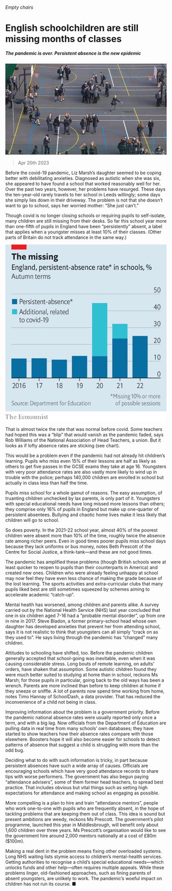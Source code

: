 ###### Empty chairs

# English schoolchildren are still missing months of classes 

##### The pandemic is over. Persistent absence is the new epidemic 

![image](images/20230422_BRP003.jpg) 

> Apr 20th 2023 

Before the covid-19 pandemic, Liz Marsh’s daughter seemed to be coping better with debilitating anxieties. Diagnosed as autistic when she was six, she appeared to have found a school that worked reasonably well for her. Over the past two years, however, her problems have resurged. These days the ten-year-old rarely travels to her school in Leeds willingly; some days she simply lies down in their driveway. The problem is not that she doesn’t want to go to school, says her worried mother: “She just can’t.”

Though covid is no longer closing schools or requiring pupils to self-isolate, many children are still missing from their desks. So far this school year more than one-fifth of pupils in England have been “persistently” absent, a label that applies when a youngster misses at least 10% of their classes. (Other parts of Britain do not track attendance in the same way.) 

![image](images/20230422_BRC745.png) 


That is almost twice the rate that was normal before covid. Some teachers had hoped this was a “blip” that would vanish as the pandemic faded, says Rob Williams of the National Association of Head Teachers, a union. But it looks as if lofty absence rates are sticking (see chart).

This would be a problem even if the pandemic had not already hit children’s learning. Pupils who miss even 15% of their lessons are half as likely as others to get five passes in the GCSE exams they take at age 16. Youngsters with very poor attendance rates are also vastly more likely to wind up in trouble with the police; perhaps 140,000 children are enrolled in school but actually in class less than half the time.

Pupils miss school for a whole gamut of reasons. The easy assumption, of truanting children unchecked by lax parents, is only part of it. Youngsters with special educational needs have long missed more lessons than others; they comprise only 16% of pupils in England but make up one-quarter of persistent absentees. Bullying and chaotic home lives make it less likely that children will go to school. 

So does poverty. In the 2021-22 school year, almost 40% of the poorest children were absent more than 10% of the time, roughly twice the absence rate among richer peers. Even in good times poorer pupils miss school days because they lack uniforms or bus money, notes Beth Prescott of the Centre for Social Justice, a think-tank—and these are not good times.

The pandemic has amplified these problems (though British schools were at least quicker to reopen to pupils than their counterparts in America) and created new ones. Children who were already feeling unhappy at school may now feel they have even less chance of making the grade because of the lost learning. The sports activities and extra-curricular clubs that many pupils liked best are still sometimes squeezed by schemes aiming to accelerate academic “catch-up”. 

Mental health has worsened, among children and parents alike. A survey carried out by the National Health Service (NHS) last year concluded that one in six children aged 7-16 had a “probable mental disorder”, up from one in nine in 2017. Steve Bladon, a former primary-school head whose own daughter has developed anxieties that prevent her from attending school, says it is not realistic to think that youngsters can all simply “crack on as they used to”. He says living through the pandemic has “changed” many children.

Attitudes to schooling have shifted, too. Before the pandemic children generally accepted that school-going was inevitable, even when it was causing considerable stress. Long bouts of remote learning, on adults’ orders, have shaken that assumption. Some autistic children found they were much better suited to studying at home than in school, reckons Ms Marsh; for those pupils in particular, going back to the old ways has been a wrench. Parents are more inclined than before to keep children at home if they sneeze or sniffle. A lot of parents now spend time working from home, notes Timo Hannay of SchoolDash, a data provider. That has reduced the inconvenience of a child not being in class.

Improving information about the problem is a government priority. Before the pandemic national absence rates were usually reported only once a term, and with a big lag. Now officials from the Department of Education are pulling data in real time from many schools’ own databases; they have started to show teachers how their absence rates compare with those elsewhere. Boosters hope it will also become easier for schools to detect patterns of absence that suggest a child is struggling with more than the odd bug.

Deciding what to do with such information is tricky, in part because persistent absences have such a wide array of causes. Officials are encouraging schools which have very good attendance records to share tips with worse performers. The government has also begun paying “attendance advisers”, some of them former head teachers, to spread best practice. That includes obvious but vital things such as setting high expectations for attendance and making school as engaging as possible.

More compelling is a plan to hire and train “attendance mentors”, people who work one-to-one with pupils who are frequently absent, in the hope of tackling problems that are keeping them out of class. This idea is sound but present ambitions are weedy, reckons Ms Prescott. The government’s pilot programme, launched this year in Middlesbrough, will benefit only about 1,600 children over three years. Ms Prescott’s organisation would like to see the government hire around 2,000 mentors nationally at a cost of £80m ($100m).

Making a real dent in the problem means fixing other overloaded systems. Long NHS waiting lists stymie access to children’s mental-health services. Getting authorities to recognise a child’s special educational needs—which unlocks funds and other help—often requires multiple appeals. While these problems linger, old-fashioned approaches, such as fining parents of absent youngsters, are unlikely to work. The pandemic’s woeful impact on children has not run its course. ■


